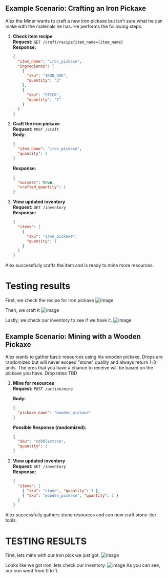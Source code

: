 ## Example Scenario: Crafting an Iron Pickaxe

Alex the Miner wants to craft a new iron pickaxe but isn’t sure what he can make with the materials he has. He performs the following steps:

1. **Check item recipe**  
   **Request:** `GET /craft/recipe?item_name={item_name}`  
   **Response:**  
    ```json
    {
      "item_name": "iron_pickaxe",
      "ingredients": [
        {
          "sku": "IRON_ORE",
          "quantity": "3"
        },
        {
          "sku": "STICK",
          "quantity": "2"
        }
      ]
    }
    ```

2. **Craft the iron pickaxe**  
   **Request:** `POST /craft`  
   **Body:**  
   ```json
   {
     "item_name": "iron_pickaxe",
     "quantity": 1
   }
   ```  
   **Response:**  
   ```json
   {
     "success": true,
     "crafted_quantity": 1
   }
   ```

3. **View updated inventory**  
   **Request:** `GET /inventory`  
   **Response:**  
   ```json
   {
     "items": [
       {
         "sku": "iron_pickaxe",
         "quantity": 1
       }
     ]
   }
   ```

Alex successfully crafts the item and is ready to mine more resources.

# Testing results
First, we check the recipe for iron pickaxe
![image](https://github.com/user-attachments/assets/a62f14f0-f568-43db-9d23-28c83074fe09)


Then, we craft it
![image](https://github.com/user-attachments/assets/7d040277-f159-43a9-959f-0aa43e4ff742)

Lastly, we check our inventory to see if we have it.
![image](https://github.com/user-attachments/assets/ab7f6888-2710-46f0-8213-59428d27d26b)



## Example Scenario: Mining with a Wooden Pickaxe
Alex wants to gather basic resources using his wooden pickaxe. Drops are randomized but will never exceed "stone" quality and always return 1-3 units.
The ores that you have a chance to receive will be based on the pickaxe you have. Drop rates TBD

1. **Mine for resources**  
   **Request:** `POST /action/mine`

    **Body:**  
   ```json
   {
     "pickaxe_name": "wooden_pickaxe"
   }
   ```  
   **Possible Response (randomized):**  
   ```json
   {
     "sku": "cobblestone",
     "quantity": 3
   }
   ```

2. **View updated inventory**  
   **Request:** `GET /inventory`  
   **Response:**  
   ```json
   {
     "items": [
       { "sku": "stone", "quantity": 3 },
       { "sku": "wooden_pickaxe", "quantity": 1 }
     ]
   }
   ```
Alex successfully gathers stone resources and can now craft stone-tier tools.

# TESTING RESULTS
First, lets mine with our iron pick we just got.
![image](https://github.com/user-attachments/assets/13ad3245-549c-4df3-b0e2-0af8277d3701)

Looks like we got iron, lets check our inventory.
![image](https://github.com/user-attachments/assets/73ca4295-f820-4883-94c2-c8ff7dc5f3b8)
As you can see, our iron went from 0 to 1.

